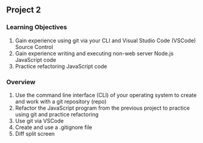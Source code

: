 ## Project 2

### Learning Objectives

1. Gain experience using git via your CLI and Visual Studio Code (VSCode) Source Control
2. Gain experience writing and executing non-web server Node.js JavaScript code
3. Practice refactoring JavaScript code

### Overview

1. Use the command line interface (CLI) of your operating system to create and work with a git repository (repo)
2. Refactor the JavaScript program from the previous project to practice using git and practice refactoring
3. Use git via VSCode
4. Create and use a .gitignore file
5. Diff split screen
